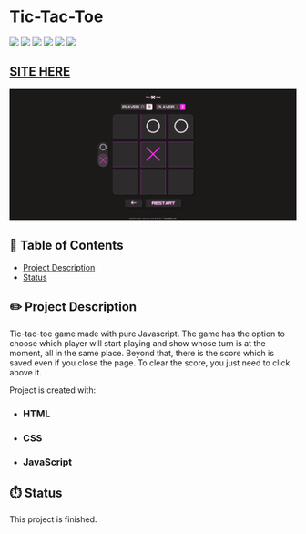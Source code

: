 # Tic-Tac-Toe

![](https://img.shields.io/github/forks/isabdch/tic-tac-toe?color=%23f930ee&style=for-the-badge)
![](https://img.shields.io/github/languages/count/isabdch/tic-tac-toe?color=%23f930ee&style=for-the-badge)
![](https://img.shields.io/github/repo-size/isabdch/tic-tac-toe?color=%23f930ee&style=for-the-badge)
![](https://img.shields.io/github/issues/isabdch/tic-tac-toe?color=%23f930ee&style=for-the-badge)
![](https://img.shields.io/github/stars/isabdch/tic-tac-toe?color=%23f930ee&style=for-the-badge)
![](https://img.shields.io/github/license/isabdch/tic-tac-toe?color=%23f930ee&style=for-the-badge)

## [SITE HERE](https://isabdch.github.io/tic-tac-toe/)
![](media/screenshot.png)

## 📖 Table of Contents

- [Project Description](#project-description)
- [Status](#status)

## ✏️ Project Description

Tic-tac-toe game made with pure Javascript. The game has the option to choose which player will start playing and show whose turn is at the moment, all in the same place. Beyond that, there is the score which is saved even if you close the page. To clear the score, you just need to click above it.

Project is created with:

- ### HTML

- ### CSS

- ### JavaScript

## ⏱️ Status

This project is finished. 
